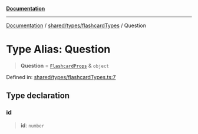 [**Documentation**](../../../../README.md)

***

[Documentation](../../../../README.md) / [shared/types/flashcardTypes](../README.md) / Question

# Type Alias: Question

> **Question** = [`FlashcardProps`](../interfaces/FlashcardProps.md) & `object`

Defined in: [shared/types/flashcardTypes.ts:7](https://github.com/Projet-Clovis/flashcard-games/blob/cdaa1ee741a03ae1c8c76b5e87cd54da494e38ee/src/shared/types/flashcardTypes.ts#L7)

## Type declaration

### id

> **id**: `number`
